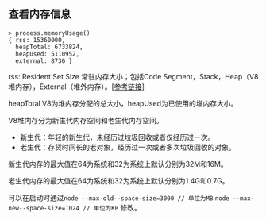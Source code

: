 ## 查看内存信息

```
> process.memoryUsage()
{ rss: 15360000,
  heapTotal: 6733824,
  heapUsed: 5110952,
  external: 8736 }
```

rss: Resident Set Size 常驻内存大小；包括Code Segment，Stack，Heap（V8堆内存），External（堆外内存）。[\[参考链接\]](http://stackoverflow.com/questions/12023359/what-do-the-return-values-of-node-js-process-memoryusage-stand-for)

heapTotal V8为堆内存分配的总大小，heapUsed为已使用的堆内存大小。

V8堆内存分为新生代内存空间和老生代内存空间。

* 新生代：年轻的新生代，未经历过垃圾回收或者仅经历过一次。
* 老生代：存货时间长的老对象，经历过一次或者多次垃圾回收的对象。

新生代内存的最大值在64为系统和32为系统上默认分别为32M和16M。

老生代内存的最大值在64为系统和32为系统上默认分别为1.4G和0.7G。

可以在启动时通过`node --max-old--space-size=3000 // 单位为MB` `node --max-new--space-size=1024 // 单位为KB` 修改。

